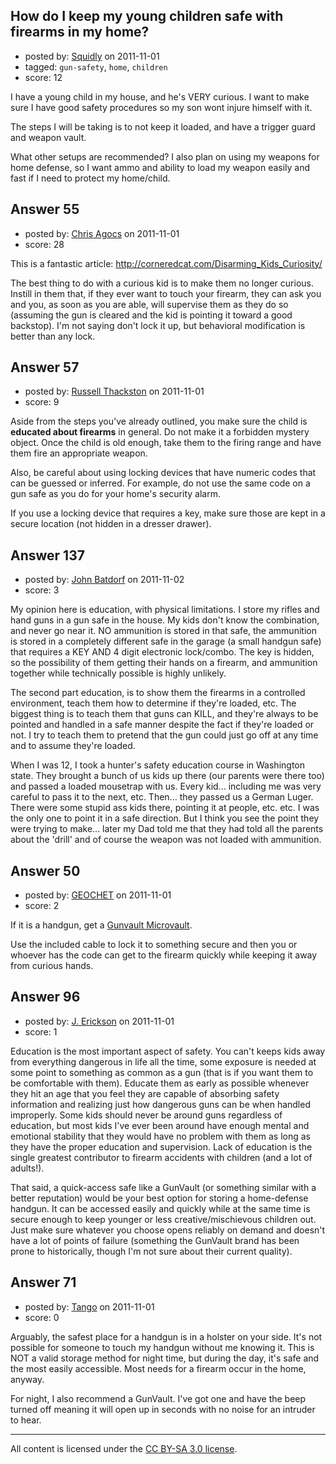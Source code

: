 ## How do I keep my young children safe with firearms in my home?

- posted by: [Squidly](https://stackexchange.com/users/-1/77-squidly) on 2011-11-01
- tagged: `gun-safety`, `home`, `children`
- score: 12

<p>I have a young child in my house, and he's VERY curious. I want to make sure I have good safety procedures so my son wont injure himself with it.</p>

<p>The steps I will be taking is to not keep it loaded, and have a trigger guard and weapon vault.  </p>

<p>What other setups are recommended? I also plan on using my weapons for home defense, so I want ammo and ability to load my weapon easily and fast if I need to protect my home/child.</p>



## Answer 55

- posted by: [Chris Agocs](https://stackexchange.com/users/-1/12-chris-agocs) on 2011-11-01
- score: 28

<p>This is a fantastic article: <a href="http://corneredcat.com/Disarming_Kids_Curiosity/" rel="nofollow">http://corneredcat.com/Disarming_Kids_Curiosity/</a></p>

<p>The best thing to do with a curious kid is to make them no longer curious. Instill in them that, if they ever want to touch your firearm, they can ask you and you, as soon as you are able, will supervise them as they do so (assuming the gun is cleared and the kid is pointing it toward a good backstop). I'm not saying don't lock it up, but behavioral modification is better than any lock.</p>



## Answer 57

- posted by: [Russell Thackston](https://stackexchange.com/users/-1/44-russell-thackston) on 2011-11-01
- score: 9

<p>Aside from the steps you've already outlined, you make sure the child is <strong>educated about firearms</strong> in general. Do not make it a forbidden mystery object. Once the child is old enough, take them to the firing range and have them fire an appropriate weapon.</p>

<p>Also, be careful about using locking devices that have numeric codes that can be guessed or inferred. For example, do not use the same code on a gun safe as you do for your home's security alarm.</p>

<p>If you use a locking device that requires a key, make sure those are kept in a secure location (not hidden in a dresser drawer).</p>



## Answer 137

- posted by: [John Batdorf](https://stackexchange.com/users/-1/112-john-batdorf) on 2011-11-02
- score: 3

<p>My opinion here is education, with physical limitations. I store my rifles and hand guns in a gun safe in the house. My kids don't know the combination, and never go near it. NO ammunition is stored in that safe, the ammunition is stored in a completely different safe in the garage (a small handgun safe) that requires a KEY AND 4 digit electronic lock/combo. The key is hidden, so the possibility of them getting their hands on a firearm, and ammunition together while technically possible is highly unlikely.</p>

<p>The second part education, is to show them the firearms in a controlled environment, teach them how to determine if they're loaded, etc. The biggest thing is to teach them that guns can KILL, and they're always to be pointed and handled in a safe manner despite the fact if they're loaded or not. I try to teach them to pretend that the gun could just go off at any time and to assume they're loaded.</p>

<p>When I was 12, I took a hunter's safety education course in Washington state. They brought a bunch of us kids up there (our parents were there too) and passed a loaded mousetrap with us. Every kid... including me was very careful to pass it to the next, etc. Then... they passed us a German Luger. There were some stupid ass kids there, pointing it at people, etc. etc. I was the only one to point it in a safe direction. But I think you see the point they were trying to make... later my Dad told me that they had told all the parents about the 'drill' and of course the weapon was not loaded with ammunition.</p>



## Answer 50

- posted by: [GEOCHET](https://stackexchange.com/users/-1/22-geochet) on 2011-11-01
- score: 2

<p>If it is a handgun, get a <a href="http://www.gunvault.com/handgun-safes/microvault.html" rel="nofollow">Gunvault Microvault</a>.</p>

<p>Use the included cable to lock it to something secure and then you or whoever has the code can get to the firearm quickly while keeping it away from curious hands.</p>



## Answer 96

- posted by: [J. Erickson](https://stackexchange.com/users/-1/80-j-erickson) on 2011-11-01
- score: 1

<p>Education is the most important aspect of safety. You can't keeps kids away from everything dangerous in life all the time, some exposure is needed at some point to something as common as a gun (that is if you want them to be comfortable with them). Educate them as early as possible whenever they hit an age that you feel they are capable of absorbing safety information and realizing just how dangerous guns can be when handled improperly. Some kids should never be around guns regardless of education, but most kids I've ever been around have enough mental and emotional stability that they would have no problem with them as long as they have the proper education and supervision. Lack of education is the single greatest contributor to firearm accidents with children (and a lot of adults!).</p>

<p>That said, a quick-access safe like a GunVault (or something similar with a better reputation) would be your best option for storing a home-defense handgun. It can be accessed easily and quickly while at the same time is secure enough to keep younger or less creative/mischievous children out. Just make sure whatever you choose opens reliably on demand and doesn't have a lot of points of failure (something the GunVault brand has been prone to historically, though I'm not sure about their current quality).</p>



## Answer 71

- posted by: [Tango](https://stackexchange.com/users/-1/65-tango) on 2011-11-01
- score: 0

<p>Arguably, the safest place for a handgun is in a holster on your side.  It's not possible for someone to touch my handgun without me knowing it.  This is NOT a valid storage method for night time, but during the day, it's safe and the most easily accessible.  Most needs for a firearm occur in the home, anyway.</p>

<p>For night, I also recommend a GunVault.  I've got one and have the beep turned off meaning it will open up in seconds with no noise for an intruder to hear.</p>




---

All content is licensed under the [CC BY-SA 3.0 license](https://creativecommons.org/licenses/by-sa/3.0/).
